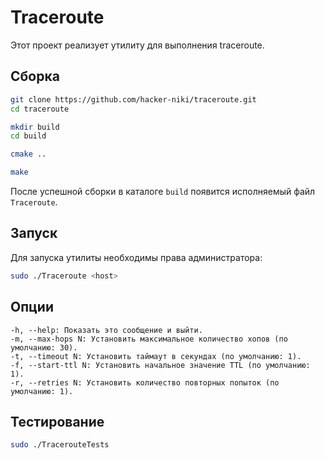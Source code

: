 # Traceroute

Этот проект реализует утилиту для выполнения traceroute.

## Сборка

 ```sh
 git clone https://github.com/hacker-niki/traceroute.git
 cd traceroute

 mkdir build
 cd build

 cmake ..

 make
 ```

После успешной сборки в каталоге `build` появится исполняемый файл `Traceroute`.

## Запуск

Для запуска утилиты необходимы права администратора:

```sh
sudo ./Traceroute <host> 
```

## Опции

    -h, --help: Показать это сообщение и выйти.
    -m, --max-hops N: Установить максимальное количество хопов (по умолчанию: 30).
    -t, --timeout N: Установить таймаут в секундах (по умолчанию: 1).
    -f, --start-ttl N: Установить начальное значение TTL (по умолчанию: 1).
    -r, --retries N: Установить количество повторных попыток (по умолчанию: 1).

## Тестирование

```sh
sudo ./TracerouteTests
```